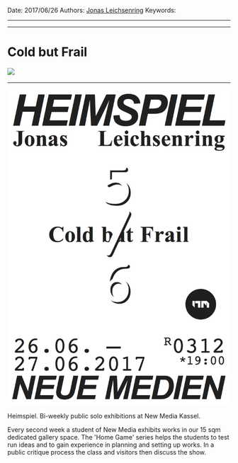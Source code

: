 Date: 2017/06/26
Authors: [Jonas Leichsenring](https://www.instagram.com/jonas_leichsenring/)
Keywords:

---
---

# Cold but Frail

![](cold-but-frail.jpg)

---

![](heimspiel_11_jonas.png)

Heimspiel. Bi-weekly public solo exhibitions at New Media Kassel.

Every second week a student of New Media exhibits works in our 15 sqm
dedicated gallery space. The 'Home Game' series helps the students to
test run ideas and to gain experience in planning and setting up works.
In a public critique process the class and visitors then discuss the show.

